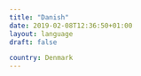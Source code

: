 ```yaml
---
title: "Danish"
date: 2019-02-08T12:36:50+01:00
layout: language
draft: false

country: Denmark
---
```


